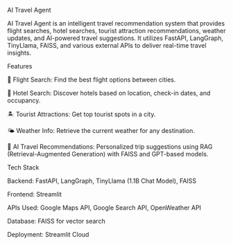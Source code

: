 AI Travel Agent

AI Travel Agent is an intelligent travel recommendation system that provides flight searches, hotel searches, tourist attraction recommendations, weather updates, and AI-powered travel suggestions. It utilizes FastAPI, LangGraph, TinyLlama, FAISS, and various external APIs to deliver real-time travel insights.

Features

🛫 Flight Search: Find the best flight options between cities.

🏨 Hotel Search: Discover hotels based on location, check-in dates, and occupancy.

🏝️ Tourist Attractions: Get top tourist spots in a city.

🌤️ Weather Info: Retrieve the current weather for any destination.

🧳 AI Travel Recommendations: Personalized trip suggestions using RAG (Retrieval-Augmented Generation) with FAISS and GPT-based models.

Tech Stack

Backend: FastAPI, LangGraph, TinyLlama (1.1B Chat Model), FAISS

Frontend: Streamlit

APIs Used: Google Maps API, Google Search API, OpenWeather API

Database: FAISS for vector search

Deployment: Streamlit Cloud
